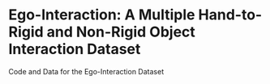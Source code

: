 # Ego-Interaction: A Multiple Hand-to-Rigid and Non-Rigid Object Interaction Dataset
Code and Data for the Ego-Interaction Dataset
